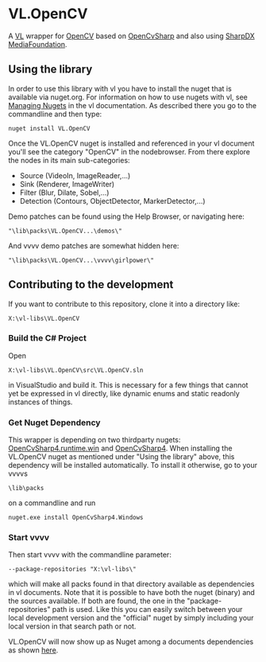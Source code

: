 # VL.OpenCV
A [VL](https://vvvv.org/documentation/vl) wrapper for [OpenCV](https://opencv.org) based on [OpenCvSharp](https://github.com/shimat/opencvsharp) and also using [SharpDX MediaFoundation](http://sharpdx.org/wiki/class-library-api/mediafoundation/).

## Using the library
In order to use this library with vl you have to install the nuget that is available via nuget.org. For information on how to use nugets with vl, see [Managing Nugets](https://vvvv.gitbooks.io/the-gray-book/content/en/reference/libraries/dependencies.html#_manage_nugets) in the vl documentation. As described there you go to the commandline and then type:

    nuget install VL.OpenCV

Once the VL.OpenCV nuget is installed and referenced in your vl document you'll see the category "OpenCV" in the nodebrowser. From there explore the nodes in its main sub-categories:

- Source (VideoIn, ImageReader,...)
- Sink (Renderer, ImageWriter)
- Filter (Blur, Dilate, Sobel,...)
- Detection (Contours, ObjectDetector, MarkerDetector,...)

Demo patches can be found using the Help Browser, or navigating here:

    "\lib\packs\VL.OpenCV...\demos\"

And vvvv demo patches are somewhat hidden here:

    "\lib\packs\VL.OpenCV...\vvvv\girlpower\"

## Contributing to the development
If you want to contribute to this repository, clone it into a directory like:
 
    X:\vl-libs\VL.OpenCV

### Build the C# Project
Open

    X:\vl-libs\VL.OpenCV\src\VL.OpenCV.sln
    
in VisualStudio and build it. This is necessary for a few things that cannot yet be expressed in vl directly, like dynamic enums and static readonly instances of things. 

### Get Nuget Dependency
This wrapper is depending on two thirdparty nugets: [OpenCvSharp4.runtime.win](https://github.com/shimat/opencvsharp#installation) and [OpenCvSharp4](https://github.com/shimat/opencvsharp#installation). When installing the VL.OpenCV nuget as mentioned under "Using the library" above, this dependency will be installed automatically. To install it otherwise, go to your vvvvs

    \lib\packs 
    
on a commandline and run

    nuget.exe install OpenCvSharp4.Windows

### Start vvvv
Then start vvvv with the commandline parameter:

    --package-repositories "X:\vl-libs\"
    
which will make all packs found in that directory available as dependencies in vl documents. Note that it is possible to have both the nuget (binary) and the sources available. If both are found, the one in the "package-repositories" path is used. Like this you can easily switch between your local development version and the "official" nuget by simply including your local version in that search path or not.

VL.OpenCV will now show up as Nuget among a documents dependencies as shown [here](https://vvvv.gitbooks.io/the-gray-book/content/en/reference/libraries/dependencies.html#_nugets).
